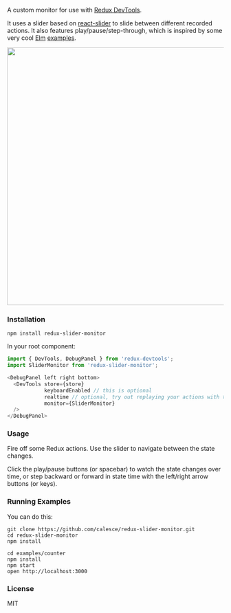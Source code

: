 A custom monitor for use with [Redux DevTools](https://github.com/gaearon/redux-devtools).

It uses a slider based on [react-slider](https://github.com/mpowaga/react-slider) to slide between different recorded actions. It also features play/pause/step-through, which is inspired by some very cool [Elm](http://elm-lang.org/) [examples](http://elm-lang.org/blog/time-travel-made-easy).

<image src="https://s3.amazonaws.com/f.cl.ly/items/2i1L1G1n1a1h3y1a2O1w/Screen%20Recording%202015-08-04%20at%2007.45%20PM.gif" width='600'>

### Installation

```npm install redux-slider-monitor```

In your root component:
```javascript
import { DevTools, DebugPanel } from 'redux-devtools';
import SliderMonitor from 'redux-slider-monitor';

<DebugPanel left right bottom>
  <DevTools store={store}
            keyboardEnabled // this is optional
            realtime // optional, try out replaying your actions with the same time intervals in which they were dispatched!
            monitor={SliderMonitor}
  />
</DebugPanel>

```

### Usage

Fire off some Redux actions. Use the slider to navigate between the state changes.

Click the play/pause buttons (or spacebar) to watch the state changes over time, or step backward or forward in state time with the left/right arrow buttons (or keys).

### Running Examples

You can do this:

```
git clone https://github.com/calesce/redux-slider-monitor.git
cd redux-slider-monitor
npm install

cd examples/counter
npm install
npm start
open http://localhost:3000
```


### License

MIT
